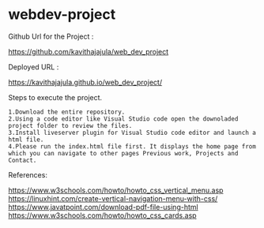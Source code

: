 # webdev-project

Github Url for the Project :

https://github.com/kavithajajula/web_dev_project

Deployed URL :

https://kavithajajula.github.io/web_dev_project/

Steps to execute the project.

    1.Download the entire repository.
    2.Using a code editor like Visual Studio code open the downoladed project folder to review the files.
    3.Install liveserver plugin for Visual Studio code editor and launch a html file.
    4.Please run the index.html file first. It displays the home page from which you can navigate to other pages Previous work, Projects and Contact.

References:

https://www.w3schools.com/howto/howto_css_vertical_menu.asp
https://linuxhint.com/create-vertical-navigation-menu-with-css/
https://www.javatpoint.com/download-pdf-file-using-html
https://www.w3schools.com/howto/howto_css_cards.asp
